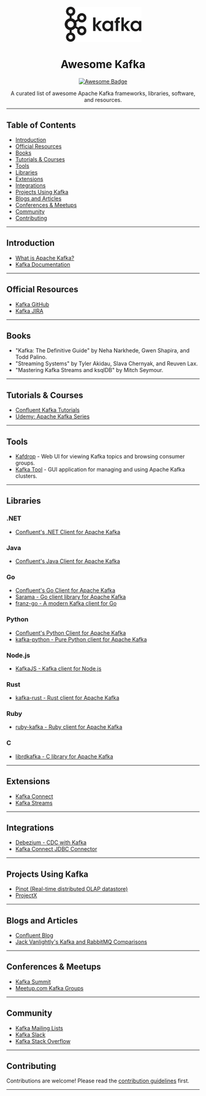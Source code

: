 <p align="center">
  <img src="logo.png" alt="Kafka Logo" width="200">
</p>

<h1 align="center">Awesome Kafka</h1>
<p align="center">
  <a href="https://awesome.re"><img src="https://awesome.re/badge.svg" alt="Awesome Badge"></a>
</p>

<p align="center">
  A curated list of awesome Apache Kafka frameworks, libraries, software, and resources.
</p>

---

## Table of Contents

- [Introduction](#introduction)
- [Official Resources](#official-resources)
- [Books](#books)
- [Tutorials & Courses](#tutorials--courses)
- [Tools](#tools)
- [Libraries](#libraries)
- [Extensions](#extensions)
- [Integrations](#integrations)
- [Projects Using Kafka](#projects-using-kafka)
- [Blogs and Articles](#blogs-and-articles)
- [Conferences & Meetups](#conferences--meetups)
- [Community](#community)
- [Contributing](#contributing)

---

## Introduction

- [What is Apache Kafka?](https://kafka.apache.org/intro)
- [Kafka Documentation](https://kafka.apache.org/documentation/)

---

## Official Resources

- [Kafka GitHub](https://github.com/apache/kafka)
- [Kafka JIRA](https://issues.apache.org/jira/projects/KAFKA/summary)

---

## Books

- "Kafka: The Definitive Guide" by Neha Narkhede, Gwen Shapira, and Todd Palino.
- "Streaming Systems" by Tyler Akidau, Slava Chernyak, and Reuven Lax.
- "Mastering Kafka Streams and ksqlDB" by Mitch Seymour.

---

## Tutorials & Courses

- [Confluent Kafka Tutorials](https://www.confluent.io/blog/apache-kafka-tutorial/)
- [Udemy: Apache Kafka Series](https://www.udemy.com/courses/search/?q=apache%20kafka)

---

## Tools

- [Kafdrop](https://github.com/obsidiandynamics/kafdrop) - Web UI for viewing Kafka topics and browsing consumer groups.
- [Kafka Tool](http://www.kafkatool.com/) - GUI application for managing and using Apache Kafka clusters.

---

## Libraries

### .NET

- [Confluent's .NET Client for Apache Kafka](https://github.com/confluentinc/confluent-kafka-dotnet)

### Java

- [Confluent's Java Client for Apache Kafka](https://github.com/confluentinc/confluent-kafka-java)

### Go

- [Confluent's Go Client for Apache Kafka](https://github.com/confluentinc/confluent-kafka-go)
- [Sarama - Go client library for Apache Kafka](https://github.com/Shopify/sarama)
- [franz-go - A modern Kafka client for Go](https://github.com/twmb/franz-go)

### Python

- [Confluent's Python Client for Apache Kafka](https://github.com/confluentinc/confluent-kafka-python)
- [kafka-python - Pure Python client for Apache Kafka](https://github.com/dpkp/kafka-python)

### Node.js

- [KafkaJS - Kafka client for Node.js](https://github.com/tulios/kafkajs)

### Rust

- [kafka-rust - Rust client for Apache Kafka](https://github.com/spicavigo/kafka-rust)

### Ruby

- [ruby-kafka - Ruby client for Apache Kafka](https://github.com/zendesk/ruby-kafka)

### C

- [librdkafka - C library for Apache Kafka](https://github.com/edenhill/librdkafka)

---

## Extensions

- [Kafka Connect](https://kafka.apache.org/documentation/#connect)
- [Kafka Streams](https://kafka.apache.org/documentation/streams/)

---

## Integrations

- [Debezium - CDC with Kafka](https://debezium.io/)
- [Kafka Connect JDBC Connector](https://www.confluent.io/hub/confluentinc/kafka-connect-jdbc)

---

## Projects Using Kafka

- [Pinot (Real-time distributed OLAP datastore)](https://pinot.apache.org/)
- [ProjectX](#)

---

## Blogs and Articles

- [Confluent Blog](https://www.confluent.io/blog/)
- [Jack Vanlightly's Kafka and RabbitMQ Comparisons](https://jack-vanlightly.com/)

---

## Conferences & Meetups

- [Kafka Summit](https://kafka-summit.org/)
- [Meetup.com Kafka Groups](https://www.meetup.com/topics/apache-kafka/)

---

## Community

- [Kafka Mailing Lists](https://kafka.apache.org/contact)
- [Kafka Slack](https://slackpass.io/confluentcommunity)
- [Kafka Stack Overflow](https://stackoverflow.com/questions/tagged/kafka)

---

## Contributing

Contributions are welcome! Please read the [contribution guidelines](CONTRIBUTING.md) first.

---
